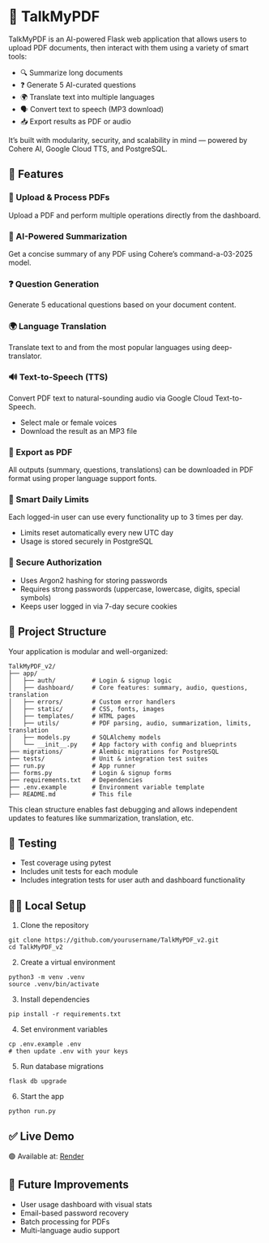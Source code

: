 # 📝 TalkMyPDF

TalkMyPDF is an AI-powered Flask web application that allows users to upload PDF documents, then interact with them using a variety of smart tools:
- 🔍 Summarize long documents
- ❓ Generate 5 AI-curated questions
- 🌍 Translate text into multiple languages
- 🗣️ Convert text to speech (MP3 download)
- 📥 Export results as PDF or audio

It’s built with modularity, security, and scalability in mind — powered by Cohere AI, Google Cloud TTS, and PostgreSQL.


## 🚀 Features

### 📂 Upload & Process PDFs

Upload a PDF and perform multiple operations directly from the dashboard.

### 🧠 AI-Powered Summarization

Get a concise summary of any PDF using Cohere’s command-a-03-2025 model.

### ❓ Question Generation

Generate 5 educational questions based on your document content.

### 🌍 Language Translation

Translate text to and from the most popular languages using deep-translator.

### 🔊 Text-to-Speech (TTS)

Convert PDF text to natural-sounding audio via Google Cloud Text-to-Speech.
- Select male or female voices
- Download the result as an MP3 file

### 🧾 Export as PDF

All outputs (summary, questions, translations) can be downloaded in PDF format using proper language support fonts.

### 🧠 Smart Daily Limits

Each logged-in user can use every functionality up to 3 times per day.
- Limits reset automatically every new UTC day
- Usage is stored securely in PostgreSQL

### 🔐 Secure Authorization
- Uses Argon2 hashing for storing passwords
- Requires strong passwords (uppercase, lowercase, digits, special symbols)
- Keeps user logged in via 7-day secure cookies

## 🧱 Project Structure

Your application is modular and well-organized:
```
TalkMyPDF_v2/
├── app/
│   ├── auth/          # Login & signup logic
│   ├── dashboard/     # Core features: summary, audio, questions, translation
│   ├── errors/        # Custom error handlers
│   ├── static/        # CSS, fonts, images
│   ├── templates/     # HTML pages
│   ├── utils/         # PDF parsing, audio, summarization, limits, translation
│   ├── models.py      # SQLAlchemy models
│   └── __init__.py    # App factory with config and blueprints
├── migrations/        # Alembic migrations for PostgreSQL
├── tests/             # Unit & integration test suites
├── run.py             # App runner
├── forms.py           # Login & signup forms
├── requirements.txt   # Dependencies
├── .env.example       # Environment variable template
├── README.md          # This file
```
This clean structure enables fast debugging and allows independent updates to features like summarization, translation, etc.

## 🧪 Testing
- Test coverage using pytest
- Includes unit tests for each module
- Includes integration tests for user auth and dashboard functionality

## 🧑‍💻 Local Setup

1. Clone the repository
```git
git clone https://github.com/yourusername/TalkMyPDF_v2.git
cd TalkMyPDF_v2
```
2. Create a virtual environment
```git
python3 -m venv .venv
source .venv/bin/activate
```
3. Install dependencies
```git
pip install -r requirements.txt
```
4. Set environment variables
```git
cp .env.example .env
# then update .env with your keys
```
5. Run database migrations
```git
flask db upgrade
```
6. Start the app
```git
python run.py
```

## ✅ Live Demo

🟢 Available at:
[Render](https://talkmypdf.onrender.com)

## 💬 Future Improvements
- User usage dashboard with visual stats
- Email-based password recovery
- Batch processing for PDFs
- Multi-language audio support
